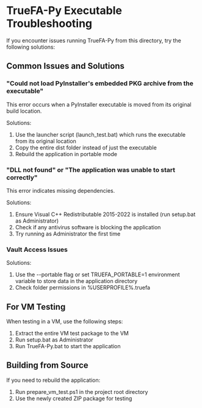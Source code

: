 # TrueFA-Py Executable Troubleshooting

If you encounter issues running TrueFA-Py from this directory, try the following solutions:

## Common Issues and Solutions

### "Could not load PyInstaller's embedded PKG archive from the executable"

This error occurs when a PyInstaller executable is moved from its original build location.

Solutions:
1. Use the launcher script (launch_test.bat) which runs the executable from its original location
2. Copy the entire dist folder instead of just the executable
3. Rebuild the application in portable mode

### "DLL not found" or "The application was unable to start correctly"

This error indicates missing dependencies.

Solutions:
1. Ensure Visual C++ Redistributable 2015-2022 is installed (run setup.bat as Administrator)
2. Check if any antivirus software is blocking the application
3. Try running as Administrator the first time

### Vault Access Issues

Solutions:
1. Use the --portable flag or set TRUEFA_PORTABLE=1 environment variable to store data in the application directory
2. Check folder permissions in %USERPROFILE%\.truefa

## For VM Testing

When testing in a VM, use the following steps:
1. Extract the entire VM test package to the VM
2. Run setup.bat as Administrator
3. Run TrueFA-Py.bat to start the application

## Building from Source

If you need to rebuild the application:
1. Run prepare_vm_test.ps1 in the project root directory
2. Use the newly created ZIP package for testing
